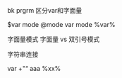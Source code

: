 bk prgrm 区分var和字面量

$var mode
@mode 
var  mode
%var% 



字面量模式   字面量 vs 双引号模式

字符串连接

var +"“
aaa %xx%
